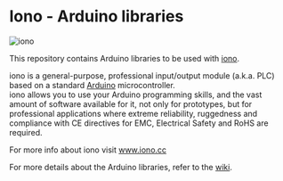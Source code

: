 # Iono - Arduino libraries

![iono](http://www.sferalabs.cc/wp-content/uploads/2015/09/logo2x.png)

This repository contains Arduino libraries to be used with [iono](http://www.iono.cc/).  

iono is a general-purpose, professional input/output module (a.k.a. PLC) based on a standard [Arduino](http://www.arduino.cc/) microcontroller.  
iono allows you to use your Arduino programming skills, and the vast amount of software available for it, not only for prototypes, but for professional applications where extreme reliability, ruggedness and compliance with CE directives for EMC, Electrical Safety and RoHS are required.

For more info about iono visit www.iono.cc  

For more details about the Arduino libraries, refer to the [wiki](../../wiki).
